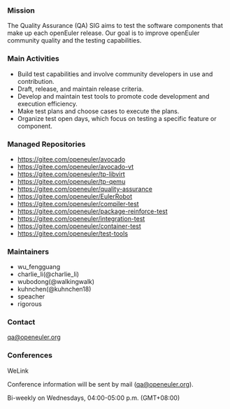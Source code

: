 ### Mission

The Quality Assurance (QA) SIG aims to test the software components that make up each openEuler release. Our goal is to improve openEuler community quality and the testing capabilities.

### Main Activities
- Build test capabilities and involve community developers in use and contribution.
- Draft, release, and maintain release criteria.
- Develop and maintain test tools to promote code development and execution efficiency.
- Make test plans and choose cases to execute the plans.
- Organize test open days, which focus on testing a specific feature or component.

### Managed Repositories
- https://gitee.com/openeuler/avocado
- https://gitee.com/openeuler/avocado-vt
- https://gitee.com/openeuler/tp-libvirt
- https://gitee.com/openeuler/tp-qemu
- https://gitee.com/openeuler/quality-assurance
- https://gitee.com/openeuler/EulerRobot
- https://gitee.com/openeuler/compiler-test
- https://gitee.com/openeuler/package-reinforce-test
- https://gitee.com/openeuler/integration-test
- https://gitee.com/openeuler/container-test
- https://gitee.com/openeuler/test-tools

### Maintainers

- wu_fengguang
- charlie_li(@charlie_li)
- wubodong(@walkingwalk)
- kuhnchen(@kuhnchen18)
- speacher
- rigorous

### Contact
qa@openeuler.org
### Conferences

WeLink  

Conference information will be sent by mail (qa@openeuler.org).   

Bi-weekly on Wednesdays, 04:00-05:00 p.m. (GMT+08:00)